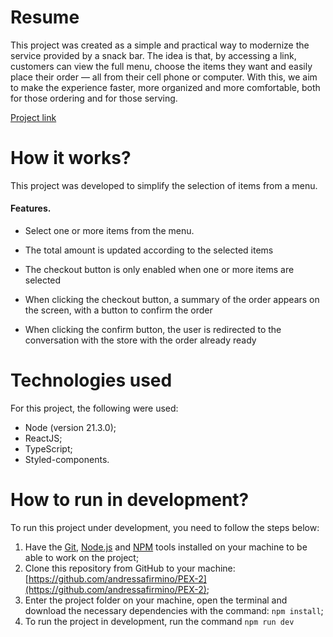 # Resume
This project was created as a simple and practical way to modernize the service provided by a snack bar. The idea is that, by accessing a link, customers can view the full menu, choose the items they want and easily place their order — all from their cell phone or computer. With this, we aim to make the experience faster, more organized and more comfortable, both for those ordering and for those serving.

[Project link](https://github.com/andressafirmino/PEX-2)

# How it works?
This project was developed to simplify the selection of items from a menu.

#### Features.

- Select one or more items from the menu.

- The total amount is updated according to the selected items

- The checkout button is only enabled when one or more items are selected

- When clicking the checkout button, a summary of the order appears on the screen, with a button to confirm the order

- When clicking the confirm button, the user is redirected to the conversation with the store with the order already ready

# Technologies used
For this project, the following were used:

- Node (version 21.3.0);
- ReactJS;
- TypeScript;
- Styled-components.

# How to run in development?
To run this project under development, you need to follow the steps below:

1. Have the [Git](https://git-scm.com/), [Node.js](https://nodejs.org/en/) and [NPM](https://www.npmjs.com/) tools installed on your machine to be able to work on the project; 
2. Clone this repository from GitHub to your machine: [https://github.com/andressafirmino/PEX-2](https://github.com/andressafirmino/PEX-2);
3. Enter the project folder on your machine, open the terminal and download the necessary dependencies with the command: `npm install`;
4. To run the project in development, run the command `npm run dev`
